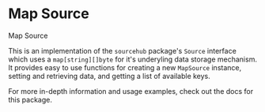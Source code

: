 # Map Source
Map Source 

This is an implementation of the `sourcehub` package's `Source` interface which uses a `map[string][]byte` for it's underyling data storage mechanism.  It provides easy to use functions for creating a new `MapSource` instance, setting and retrieving data, and getting a list of available keys.

For more in-depth information and usage examples, check out the docs for this package. 